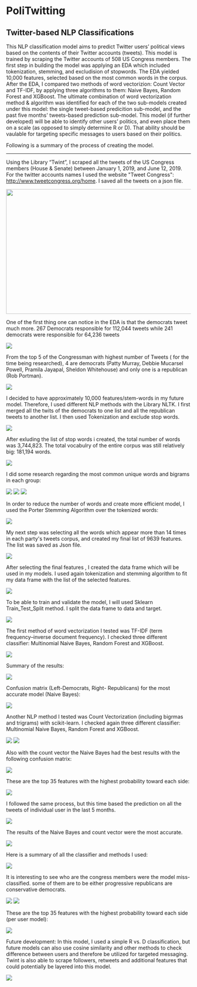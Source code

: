 # PoliTwitting
## Twitter-based NLP Classifications
This NLP classification model aims to predict Twitter users’ political views based on the contents of their Twitter accounts (tweets).
This model is trained by scraping the Twitter accounts of 508 US Congress members. 
The first step in building the model was applying an EDA which included tokenization, stemming, and excludision of stopwords. The EDA yielded 10,000 features, selected based on the most common words in the corpus.   
After the EDA, I compared two methods of word vectorizion: Count Vector and TF-IDF, by applying three algorithms to them: Naive Bayes, Random Forest and XGBoost. The ultimate combination of word vectorization method & algorithm was identified for each of the two sub-models created under this model: the single tweet-based predicition sub-model, and the past five months' tweets-based prediction sub-model.
This model (if further developed) will be able to identify other users’ politics, and even place them on a scale (as opposed to simply determine R or D).  That ability should be vaulable for targeting specific messages to users based on their politics.




Following is a summary of the process of creating the model.
_____
Using the Library “Twint”, I scraped all the tweets of the US Congress members (House & Senate) between January 1, 2019, and June 12, 2019. For the twitter accounts names I used the website "Tweet Congress": http://www.tweetcongress.org/home. I saved all the tweets on a json file.

<img src = "./images/image1.png" width="527" height="340">

One of the first thing one can notice in the EDA is that the democrats tweet much more. 267 Democrats responsible for 112,044 tweets while 241 democrats were responsible for 64,236 tweets

<img src = "./images/image3.png">

From the top 5 of the  Congressman with  highest number of Tweets ( for the time being researched), 4 are democrats (Patty Murray, Debbie Mucarsel Powell, Pramila Jayapal, Sheldon Whitehouse) and only one is a republican (Rob Portman).

<img src = "./images/image2.png">

I decided to have approximately 10,000 features/stem-words in my future model. Therefore, I used different NLP methods with the Library NLTK. I first merged all the twits of the democrats to one list and all the republican tweets to another list. I then used Tokenization and exclude stop words.

<img src = "./images/image4.png">

After exluding the list of stop words i created, the total number of words was 3,744,823. The total vocabulry of the entire corpus was still relatively big: 181,194 words. 

<img src = "./images/image5.png">

I did some research regarding the most common unique words and bigrams in each group:

<img src = "./images/image6.png">
<img src = "./images/image23.png">
<img src = "./images/image24.png">


In order to reduce the number of words and create more efficient model, I used the Porter Stemming Algorithm over the tokenized words:

<img src = "./images/image7.png">

My next step was selecting all the words which appear more than 14 times in each party's tweets corpus, and created my final list of 9639 features. The list was saved as Json file. 

<img src = "./images/image8.png">

After selecting the final features ,  I created the data frame which will be used in my models. I used again tokenization and stemming algorithm to fit my data frame  with the list of  the selected features.

<img src = "./images/image9.png">

To be able to train and validate the model, I will used Sklearn Train_Test_Split method. I split the data frame to data and target.

<img src = "./images/image10.png">

The first method of word vectorization I tested was TF-IDF (term frequency–inverse document frequency). I checked three different classifier: Multinomial Naive Bayes, Random Forest and XGBoost.


<img src = "./images/image12.png">

Summary of the results:

<img src = "./images/image12.1.png">

Confusion matrix (Left-Democrats, Right- Republicans) for the most accurate model (Naive Bayes):


<img src = "./images/image13.png">

Another NLP method I tested was Count Vectorization (including bigrmas and trigrams) with scikit-learn. I checked again three different classifier: Multinomial Naive Bayes, Random Forest and XGBoost.

<img src = "./images/image14.png">

<img src = "./images/image12.2.png">

Also with the count vector the Naive Bayes had the best results with the following confusion matrix:

<img src = "./images/image15.png">

These are the top 35 features with the highest probability toward each side:

<img src = "./images/image16.png">



I followed the same process, but this time based the prediction on all the tweets of individual user in the last 5 months.

<img src = "./images/image17.png">

The results of the Naive Bayes and count vector were the most accurate.

<img src = "./images/image18.png">

Here is a summary of all the classifier and methods I used:

<img src = "./images/image18.1.png">

It is interesting to see who are the congress members were the model miss-classified. some of them are to be either progressive republicans are conservative democrats. 

<img src = "./images/image19.png">
<img src = "./images/image25.png">

These are the top 35 features with the highest probability toward each side (per user model):

<img src = "./images/image20.png">

Future development: In this model, I used a simple R vs. D classification, but future models can also use cosine similarity and other methods to check difference between users and therefore be utilized for targeted messaging.
Twint is also able to scrape followers, retweets and additional features that could potentially be layered into this model.


<img src = "./images/image22.png">

